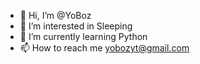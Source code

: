 - 👋 Hi, I’m @YoBoz
- 👀 I’m interested in Sleeping
- 🌱 I’m currently learning Python
- 📫 How to reach me yobozyt@gmail.com

